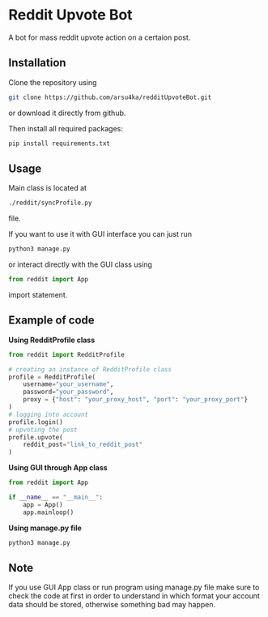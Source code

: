 # Reddit Upvote Bot

A bot for mass reddit upvote action on a certaion post.

## Installation

Clone the repository using

```bash
git clone https://github.com/arsu4ka/redditUpvoteBot.git
```

or download it directly from github.

Then install all required packages:

```bash
pip install requirements.txt
```

## Usage

Main class is located at

```bash
./reddit/syncProfile.py
```

file.

If you want to use it with GUI interface you can just run

```bash
python3 manage.py
```

or interact directly with the GUI class using

```python
from reddit import App
```

import statement.

## Example of code

<b> Using RedditProfile class</b>

```python
from reddit import RedditProfile

# creating an instance of RedditProfile class
profile = RedditProfile(
    username="your_username",
    password="your_password",
    proxy = {"host": "your_proxy_host", "port": "your_proxy_port"}
)
# logging into account
profile.login()
# upvoting the post
profile.upvote(
    reddit_post="link_to_reddit_post"
)
```

<b>Using GUI through App class</b>

```python
from reddit import App

if __name__ == "__main__":
    app = App()
    app.mainloop()
```

<b>Using manage.py file</b>

```bash
python3 manage.py
```

## Note

If you use GUI App class or run program using manage.py file make sure to check the code at first in order to understand in which format your account data should be stored, otherwise something bad may happen.
